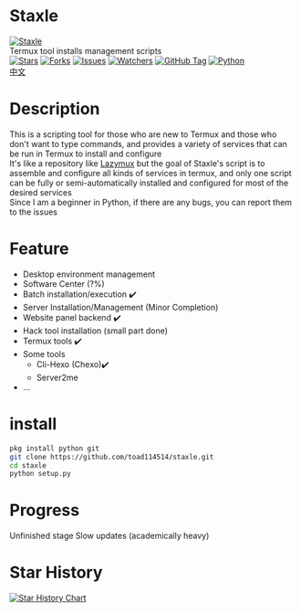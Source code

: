 # Staxle
[![Staxle](https://toad114514.github.io/img/wb/staxle.jpg)](https://github.com/Toad114514/Staxle)<br>
Termux tool installs management scripts<br>
[![Stars](https://img.shields.io/github/stars/Toad114514/Staxle.svg)](https://github.com/Toad114514/Staxle/status)
[![Forks](https://img.shields.io/github/forks/Toad114514/Staxle.svg)](https://github.com/Toad114514/Toad114514/network/members)
[![Issues](https://img.shields.io/github/issues/Toad114514/Staxle.svg)](https://github.com/Toad114514/Staxle/issues)
[![Watchers](https://img.shields.io/github/watchers/Toad114514/Staxle.svg)](https://github.com/Toad114514/Staxle/watchers)
[![GitHub Tag](https://img.shields.io/github/v/tag/toad114514/staxle)](https://github.com/Toad114514/Staxle/releases)
[![Python](https://img.shields.io/badge/language-Python%203-blue.svg)](https://www.python.org)<br>
[中文](https://github.com/Toad114514/Staxle/blob/main/README.md)
# Description
This is a scripting tool for those who are new to Termux and those who don't want to type commands, and provides a variety of services that can be run in Termux to install and configure<br>
It's like a repository like [Lazymux](https://github.com/Gameye98/Lazymux) but the goal of Staxle's script is to assemble and configure all kinds of services in termux, and only one script can be fully or semi-automatically installed and configured for most of the desired services<br>
Since I am a beginner in Python, if there are any bugs, you can report them to the issues
# Feature
 - Desktop environment management
 - Software Center (?%)
 - Batch installation/execution ✔️
 - Server Installation/Management (Minor Completion)
 - Website panel backend ✔️
 - Hack tool installation (small part done)
 - Termux tools ✔️
 - Some tools
   - Cli-Hexo (Chexo)✔️
   - Server2me
 - ...
# install
```bash
pkg install python git
git clone https://github.com/toad114514/staxle.git
cd staxle
python setup.py
```
# Progress
Unfinished stage
Slow updates (academically heavy)
# Star History
[![Star History Chart](https://api.star-history.com/svg?repos=Toad114514/Staxle&type=Date)](https://star-history.com/#Toad114514/Staxle&Date)